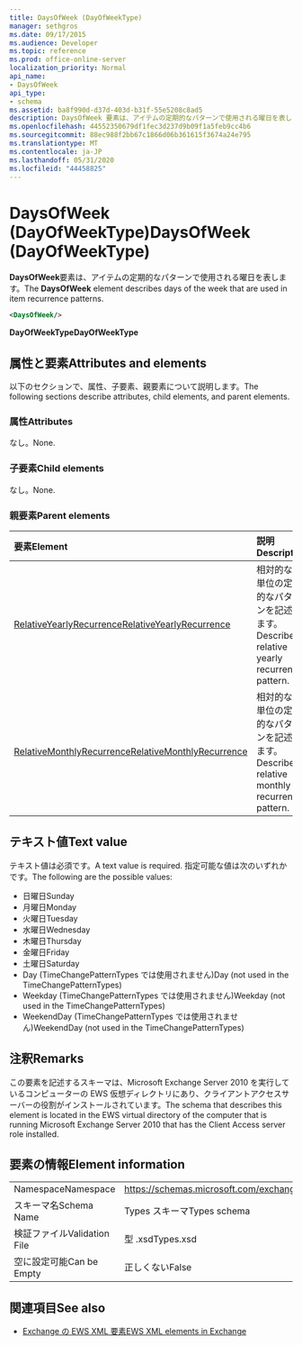 ```yaml
---
title: DaysOfWeek (DayOfWeekType)
manager: sethgros
ms.date: 09/17/2015
ms.audience: Developer
ms.topic: reference
ms.prod: office-online-server
localization_priority: Normal
api_name:
- DaysOfWeek
api_type:
- schema
ms.assetid: ba8f990d-d37d-403d-b31f-55e5208c8ad5
description: DaysOfWeek 要素は、アイテムの定期的なパターンで使用される曜日を表します。
ms.openlocfilehash: 44552350679df1fec3d237d9b09f1a5feb9cc4b6
ms.sourcegitcommit: 88ec988f2bb67c1866d06b361615f3674a24e795
ms.translationtype: MT
ms.contentlocale: ja-JP
ms.lasthandoff: 05/31/2020
ms.locfileid: "44458825"
---
```

# <a name="daysofweek-dayofweektype"></a><span data-ttu-id="4db83-103">DaysOfWeek (DayOfWeekType)</span><span class="sxs-lookup"><span data-stu-id="4db83-103">DaysOfWeek (DayOfWeekType)</span></span>

<span data-ttu-id="4db83-104">**DaysOfWeek**要素は、アイテムの定期的なパターンで使用される曜日を表します。</span><span class="sxs-lookup"><span data-stu-id="4db83-104">The **DaysOfWeek** element describes days of the week that are used in item recurrence patterns.</span></span> 
  
```xml
<DaysOfWeek/>
```

<span data-ttu-id="4db83-105">**DayOfWeekType**</span><span class="sxs-lookup"><span data-stu-id="4db83-105">**DayOfWeekType**</span></span>

## <a name="attributes-and-elements"></a><span data-ttu-id="4db83-106">属性と要素</span><span class="sxs-lookup"><span data-stu-id="4db83-106">Attributes and elements</span></span>

<span data-ttu-id="4db83-107">以下のセクションで、属性、子要素、親要素について説明します。</span><span class="sxs-lookup"><span data-stu-id="4db83-107">The following sections describe attributes, child elements, and parent elements.</span></span>
  
### <a name="attributes"></a><span data-ttu-id="4db83-108">属性</span><span class="sxs-lookup"><span data-stu-id="4db83-108">Attributes</span></span>

<span data-ttu-id="4db83-109">なし。</span><span class="sxs-lookup"><span data-stu-id="4db83-109">None.</span></span>
  
### <a name="child-elements"></a><span data-ttu-id="4db83-110">子要素</span><span class="sxs-lookup"><span data-stu-id="4db83-110">Child elements</span></span>

<span data-ttu-id="4db83-111">なし。</span><span class="sxs-lookup"><span data-stu-id="4db83-111">None.</span></span>
  
### <a name="parent-elements"></a><span data-ttu-id="4db83-112">親要素</span><span class="sxs-lookup"><span data-stu-id="4db83-112">Parent elements</span></span>

|<span data-ttu-id="4db83-113">**要素**</span><span class="sxs-lookup"><span data-stu-id="4db83-113">**Element**</span></span>|<span data-ttu-id="4db83-114">**説明**</span><span class="sxs-lookup"><span data-stu-id="4db83-114">**Description**</span></span>|
|:-----|:-----|
|[<span data-ttu-id="4db83-115">RelativeYearlyRecurrence</span><span class="sxs-lookup"><span data-stu-id="4db83-115">RelativeYearlyRecurrence</span></span>](relativeyearlyrecurrence.md) <br/> |<span data-ttu-id="4db83-116">相対的な年単位の定期的なパターンを記述します。</span><span class="sxs-lookup"><span data-stu-id="4db83-116">Describes a relative yearly recurrence pattern.</span></span>  <br/> |
|[<span data-ttu-id="4db83-117">RelativeMonthlyRecurrence</span><span class="sxs-lookup"><span data-stu-id="4db83-117">RelativeMonthlyRecurrence</span></span>](relativemonthlyrecurrence.md) <br/> |<span data-ttu-id="4db83-118">相対的な月単位の定期的なパターンを記述します。</span><span class="sxs-lookup"><span data-stu-id="4db83-118">Describes a relative monthly recurrence pattern.</span></span>  <br/> |
   
## <a name="text-value"></a><span data-ttu-id="4db83-119">テキスト値</span><span class="sxs-lookup"><span data-stu-id="4db83-119">Text value</span></span>

<span data-ttu-id="4db83-120">テキスト値は必須です。</span><span class="sxs-lookup"><span data-stu-id="4db83-120">A text value is required.</span></span> <span data-ttu-id="4db83-121">指定可能な値は次のいずれかです。</span><span class="sxs-lookup"><span data-stu-id="4db83-121">The following are the possible values:</span></span>
  
- <span data-ttu-id="4db83-122">日曜日</span><span class="sxs-lookup"><span data-stu-id="4db83-122">Sunday</span></span>    
- <span data-ttu-id="4db83-123">月曜日</span><span class="sxs-lookup"><span data-stu-id="4db83-123">Monday</span></span>    
- <span data-ttu-id="4db83-124">火曜日</span><span class="sxs-lookup"><span data-stu-id="4db83-124">Tuesday</span></span>   
- <span data-ttu-id="4db83-125">水曜日</span><span class="sxs-lookup"><span data-stu-id="4db83-125">Wednesday</span></span>    
- <span data-ttu-id="4db83-126">木曜日</span><span class="sxs-lookup"><span data-stu-id="4db83-126">Thursday</span></span>    
- <span data-ttu-id="4db83-127">金曜日</span><span class="sxs-lookup"><span data-stu-id="4db83-127">Friday</span></span>    
- <span data-ttu-id="4db83-128">土曜日</span><span class="sxs-lookup"><span data-stu-id="4db83-128">Saturday</span></span>    
- <span data-ttu-id="4db83-129">Day (TimeChangePatternTypes では使用されません)</span><span class="sxs-lookup"><span data-stu-id="4db83-129">Day (not used in the TimeChangePatternTypes)</span></span>    
- <span data-ttu-id="4db83-130">Weekday (TimeChangePatternTypes では使用されません)</span><span class="sxs-lookup"><span data-stu-id="4db83-130">Weekday (not used in the TimeChangePatternTypes)</span></span>    
- <span data-ttu-id="4db83-131">WeekendDay (TimeChangePatternTypes では使用されません)</span><span class="sxs-lookup"><span data-stu-id="4db83-131">WeekendDay (not used in the TimeChangePatternTypes)</span></span>
    
## <a name="remarks"></a><span data-ttu-id="4db83-132">注釈</span><span class="sxs-lookup"><span data-stu-id="4db83-132">Remarks</span></span>

<span data-ttu-id="4db83-133">この要素を記述するスキーマは、Microsoft Exchange Server 2010 を実行しているコンピューターの EWS 仮想ディレクトリにあり、クライアントアクセスサーバーの役割がインストールされています。</span><span class="sxs-lookup"><span data-stu-id="4db83-133">The schema that describes this element is located in the EWS virtual directory of the computer that is running Microsoft Exchange Server 2010 that has the Client Access server role installed.</span></span>
  
## <a name="element-information"></a><span data-ttu-id="4db83-134">要素の情報</span><span class="sxs-lookup"><span data-stu-id="4db83-134">Element information</span></span>

|||
|:-----|:-----|
|<span data-ttu-id="4db83-135">Namespace</span><span class="sxs-lookup"><span data-stu-id="4db83-135">Namespace</span></span>  <br/> |https://schemas.microsoft.com/exchange/services/2006/types  <br/> |
|<span data-ttu-id="4db83-136">スキーマ名</span><span class="sxs-lookup"><span data-stu-id="4db83-136">Schema Name</span></span>  <br/> |<span data-ttu-id="4db83-137">Types スキーマ</span><span class="sxs-lookup"><span data-stu-id="4db83-137">Types schema</span></span>  <br/> |
|<span data-ttu-id="4db83-138">検証ファイル</span><span class="sxs-lookup"><span data-stu-id="4db83-138">Validation File</span></span>  <br/> |<span data-ttu-id="4db83-139">型 .xsd</span><span class="sxs-lookup"><span data-stu-id="4db83-139">Types.xsd</span></span>  <br/> |
|<span data-ttu-id="4db83-140">空に設定可能</span><span class="sxs-lookup"><span data-stu-id="4db83-140">Can be Empty</span></span>  <br/> |<span data-ttu-id="4db83-141">正しくない</span><span class="sxs-lookup"><span data-stu-id="4db83-141">False</span></span>  <br/> |
   
## <a name="see-also"></a><span data-ttu-id="4db83-142">関連項目</span><span class="sxs-lookup"><span data-stu-id="4db83-142">See also</span></span>

- [<span data-ttu-id="4db83-143">Exchange の EWS XML 要素</span><span class="sxs-lookup"><span data-stu-id="4db83-143">EWS XML elements in Exchange</span></span>](ews-xml-elements-in-exchange.md)


